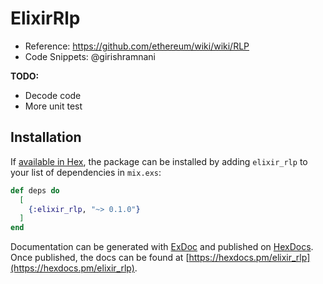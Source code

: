 # ElixirRlp

- Reference: https://github.com/ethereum/wiki/wiki/RLP
- Code Snippets: @girishramnani

**TODO:**
- Decode code
- More unit test


## Installation

If [available in Hex](https://hex.pm/docs/publish), the package can be installed
by adding `elixir_rlp` to your list of dependencies in `mix.exs`:

```elixir
def deps do
  [
    {:elixir_rlp, "~> 0.1.0"}
  ]
end
```

Documentation can be generated with [ExDoc](https://github.com/elixir-lang/ex_doc)
and published on [HexDocs](https://hexdocs.pm). Once published, the docs can
be found at [https://hexdocs.pm/elixir_rlp](https://hexdocs.pm/elixir_rlp).
